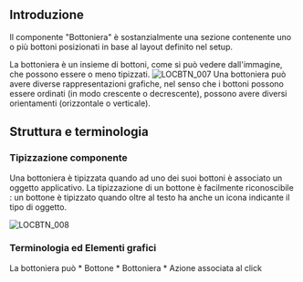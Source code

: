 ## Introduzione
Il componente "Bottoniera" è sostanzialmente una sezione contenente uno o più bottoni posizionati in base al layout definito nel setup.

La bottoniera è un insieme di bottoni, come si può vedere dall'immagine, che possono essere o meno tipizzati.
![LOCBTN_007](https://doc.smeup.com/immagini/MBDOC_OPE-LOCBTN/LOCBTN_007.png)
Una bottoniera può avere diverse rappresentazioni grafiche, nel senso che i bottoni possono essere ordinati (in modo crescente o decrescente), possono avere diversi orientamenti (orizzontale o verticale).

## Struttura e terminologia
### Tipizzazione componente
Una bottoniera è tipizzata quando ad uno dei suoi bottoni è associato un oggetto applicativo.
La tipizzazione di un bottone è facilmente riconoscibile :  un bottone è tipizzato quando oltre al testo ha anche un icona indicante il tipo di oggetto.

![LOCBTN_008](https://doc.smeup.com/immagini/MBDOC_OPE-LOCBTN/LOCBTN_008.png)
### Terminologia ed Elementi grafici
La bottoniera può
 \* Bottone
 \* Bottoniera
 \* Azione associata al click
